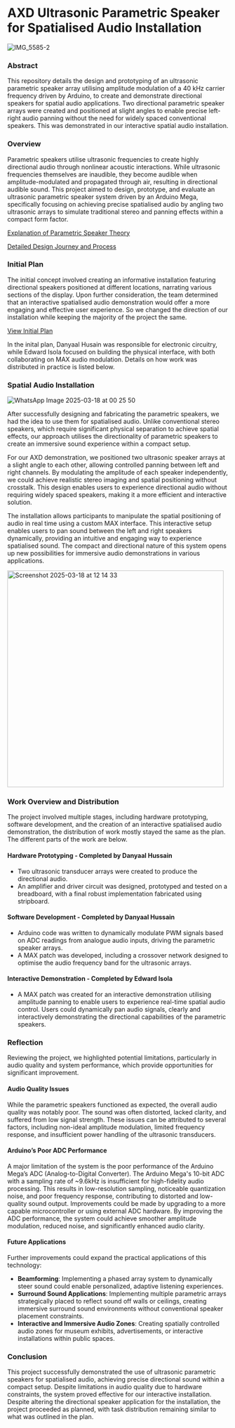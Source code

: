 # AXD Ultrasonic Parametric Speaker for Spatialised Audio Installation

![IMG_5585-2](https://github.com/user-attachments/assets/44825533-8027-448e-ba40-734f7b2ee0f4)

### Abstract
This repository details the design and prototyping of an ultrasonic parametric speaker array utilising amplitude modulation of a 40 kHz carrier frequency driven by Arduino, to create and demonstrate directional speakers for spatial audio applications. Two directional parametric speaker arrays were created and positioned at slight angles to enable precise left-right audio panning without the need for widely spaced conventional speakers. This was demonstrated in our interactive spatial audio installation.

### Overview
Parametric speakers utilise ultrasonic frequencies to create highly directional audio through nonlinear acoustic interactions. While ultrasonic frequencies themselves are inaudible, they become audible when amplitude-modulated and propagated through air, resulting in directional audible sound. This project aimed to design, prototype, and evaluate an ultrasonic parametric speaker system driven by an Arduino Mega, specifically focusing on achieving precise spatialised audio by angling two ultrasonic arrays to simulate traditional stereo and panning effects within a compact form factor.

[Explanation of Parametric Speaker Theory](Parametric%20Speaker%20Theory.md) 

[Detailed Design Journey and Process](Design%Journey.md) 

### Initial Plan

The initial concept involved creating an informative installation featuring directional speakers positioned at different locations, narrating various sections of the display. Upon further consideration, the team determined that an interactive spatialised audio demonstration would offer a more engaging and effective user experience. So we changed the direction of our installation while keeping the majority of the project the same. 

[View Initial Plan](AXD-InstallationInitialPlan.pdf) 

In the inital plan, Danyaal Husain was responsible for electronic circuitry, while Edward Isola focused on building the physical interface, with both collaborating on MAX audio modulation. Details on how work was distributed in practice is listed below.

### Spatial Audio Installation

![WhatsApp Image 2025-03-18 at 00 25 50](https://github.com/user-attachments/assets/bbc7f950-0914-40f0-9461-b950306ba9c1)

After successfully designing and fabricating the parametric speakers, we had the idea to use them for spatialised audio. Unlike conventional stereo speakers, which require significant physical separation to achieve spatial effects, our approach utilises the directionality of parametric speakers to create an immersive sound experience within a compact setup.

For our AXD demonstration, we positioned two ultrasonic speaker arrays at a slight angle to each other, allowing controlled panning between left and right channels. By modulating the amplitude of each speaker independently, we could achieve realistic stereo imaging and spatial positioning without crosstalk. This design enables users to experience directional audio without requiring widely spaced speakers, making it a more efficient and interactive solution.

The installation allows participants to manipulate the spatial positioning of audio in real time using a custom MAX interface. This interactive setup enables users to pan sound between the left and right speakers dynamically, providing an intuitive and engaging way to experience spatialised sound. The compact and directional nature of this system opens up new possibilities for immersive audio demonstrations in various applications.

<img width="493" alt="Screenshot 2025-03-18 at 12 14 33" src="https://github.com/user-attachments/assets/94ddf2e3-61c2-4e93-b86c-f1e5e02d1663" />

### Work Overview and Distribution
The project involved multiple stages, including hardware prototyping, software development, and the creation of an interactive spatialised audio demonstration, the distribution of work mostly stayed the same as the plan. The different parts of the work are below.

#### Hardware Prototyping - Completed by Danyaal Hussain
- Two ultrasonic transducer arrays were created to produce the directional audio.
- An amplifier and driver circuit was designed, prototyped and tested on a breadboard, with a final robust implementation fabricated using stripboard.

#### Software Development - Completed by Danyaal Hussain
- Arduino code was written to dynamically modulate PWM signals based on ADC readings from analogue audio inputs, driving the parametric speaker arrays.
- A MAX patch was developed, including a crossover network designed to optimise the audio frequency band for the ultrasonic arrays.

#### Interactive Demonstration - Completed by Edward Isola
- A MAX patch was created for an interactive demonstration utilising amplitude panning to enable users to experience real-time spatial audio control. Users could dynamically pan audio signals, clearly and interactively demonstrating the directional capabilities of the parametric speakers.

### Reflection 
Reviewing the project, we highlighted potential limitations, particularly in audio quality and system performance, which provide opportunities for significant improvement.

#### Audio Quality Issues
While the parametric speakers functioned as expected, the overall audio quality was notably poor. The sound was often distorted, lacked clarity, and suffered from low signal strength. These issues can be attributed to several factors, including non-ideal amplitude modulation, limited frequency response, and insufficient power handling of the ultrasonic transducers.

#### Arduino’s Poor ADC Performance
A major limitation of the system is the poor performance of the Arduino Mega’s ADC (Analog-to-Digital Converter). The Arduino Mega's 10-bit ADC with a sampling rate of ~9.6kHz is insufficient for high-fidelity audio processing. This results in low-resolution sampling, noticeable quantization noise, and poor frequency response, contributing to distorted and low-quality sound output. Improvements could be made by upgrading to a more capable microcontroller or using external ADC hardware. By improving the ADC performance, the system could achieve smoother amplitude modulation, reduced noise, and significantly enhanced audio clarity.

#### Future Applications 
Further improvements could expand the practical applications of this technology:
- **Beamforming**: Implementing a phased array system to dynamically steer sound could enable personalized, adaptive listening experiences.
- **Surround Sound Applications**: Implementing multiple parametric arrays strategically placed to reflect sound off walls or ceilings, creating immersive surround sound environments without conventional speaker placement constraints.
- **Interactive and Immersive Audio Zones**: Creating spatially controlled audio zones for museum exhibits, advertisements, or interactive installations within public spaces.

### Conclusion
This project successfully demonstrated the use of ultrasonic parametric speakers for spatialised audio, achieving precise directional sound within a compact setup. Despite limitations in audio quality due to hardware constraints, the system proved effective for our interactive installation. Despite altering the directional speaker application for the installation, the project proceeded as planned, with task distribution remaining similar to what was outlined in the plan.
